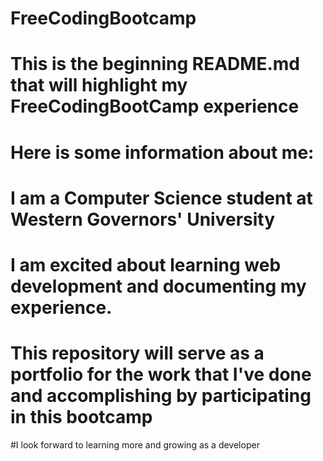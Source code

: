 # FreeCodingBootcamp

# This is the beginning README.md that will highlight my FreeCodingBootCamp experience
# Here is some information about me:
# I am a Computer Science student at Western Governors' University
# I am excited about learning web development and documenting my experience.
# This repository will serve as a portfolio for the work that I've done and accomplishing by participating in this bootcamp
#I look forward to learning more and growing as a developer

